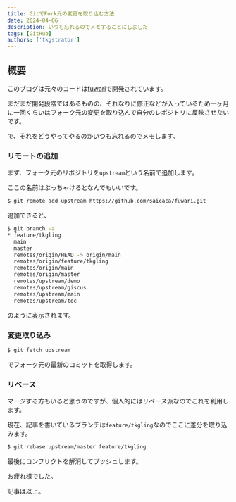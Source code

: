 ```yaml
---
title: GitでFork元の変更を取り込む方法
date: 2024-04-06
description: いつも忘れるのでメモすることにしました
tags: [GitHub]
authors: ['tkgstrator']
---
```


## 概要

このブログは元々のコードは[fuwari](https://github.com/saicaca/fuwari)で開発されています。

まだまだ開発段階ではあるものの、それなりに修正などが入っているため一ヶ月に一回くらいはフォーク元の変更を取り込んで自分のレポジトリに反映させたいです。

で、それをどうやってやるのかいつも忘れるのでメモします。

### リモートの追加

まず、フォーク元のリポジトリを`upstream`という名前で追加します。

ここの名前はぶっちゃけるとなんでもいいです。

```zsh
$ git remote add upstream https://github.com/saicaca/fuwari.git
```

追加できると、

```zsh
$ git branch -a
* feature/tkgling
  main
  master
  remotes/origin/HEAD -> origin/main
  remotes/origin/feature/tkgling
  remotes/origin/main
  remotes/origin/master
  remotes/upstream/demo
  remotes/upstream/giscus
  remotes/upstream/main
  remotes/upstream/toc
```

のように表示されます。

### 変更取り込み

```zsh
$ git fetch upstream
```

でフォーク元の最新のコミットを取得します。

### リベース

マージする方もいると思うのですが、個人的にはリベース派なのでこれを利用します。

現在、記事を書いているブランチは`feature/tkgling`なのでここに差分を取り込みます。

```zsh
$ git rebase upstream/master feature/tkgling
```

最後にコンフリクトを解消してプッシュします。

お疲れ様でした。

記事は以上。
